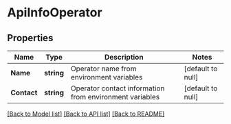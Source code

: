 # ApiInfoOperator

## Properties
Name | Type | Description | Notes
------------ | ------------- | ------------- | -------------
**Name** | **string** | Operator name from environment variables | [default to null]
**Contact** | **string** | Operator contact information from environment variables | [default to null]

[[Back to Model list]](../README.md#documentation-for-models) [[Back to API list]](../README.md#documentation-for-api-endpoints) [[Back to README]](../README.md)

